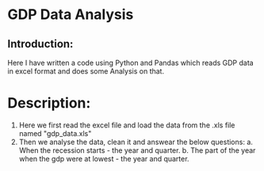 # GDP Data Analysis
## Introduction:
Here I have written a code using Python and Pandas which reads GDP data in excel format and does some Analysis on that.

# Description:
1. Here we first read the excel file and load the data from the .xls file named "gdp_data.xls"
2. Then we analyse the data, clean it and answear the below questions:
a. When the recession starts - the year and quarter.
b. The part of the year when the gdp were at lowest - the year and quarter.
